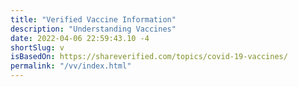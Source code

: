 ```yaml
---
title: "Verified Vaccine Information"
description: "Understanding Vaccines"
date: 2022-04-06 22:59:43.10 -4
shortSlug: v
isBasedOn: https://shareverified.com/topics/covid-19-vaccines/
permalink: "/vv/index.html"
---
```


